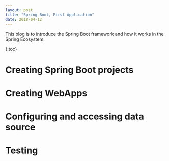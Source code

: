 ```yaml
---
layout: post
title: "Spring Boot, First Application"
date: 2018-04-12
---
```

This blog is to introduce the Spring Boot framework and how it works in the Spring Ecosystem.

{:toc}
# Creating Spring Boot projects

# Creating WebApps

# Configuring and accessing data source

# Testing
